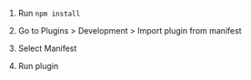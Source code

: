 1. Run `npm install`

2. Go to Plugins > Development > Import plugin from manifest

3. Select Manifest

4. Run plugin